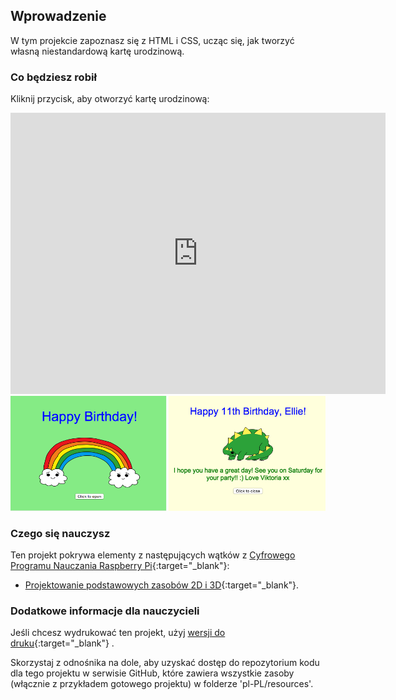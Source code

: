 ## Wprowadzenie

W tym projekcie zapoznasz się z HTML i CSS, ucząc się, jak tworzyć własną niestandardową kartę urodzinową.

### Co będziesz robił

Kliknij przycisk, aby otworzyć kartę urodzinową:

<div class="trinket">
  <iframe src="https://trinket.io/embed/html/e996dc0380?outputOnly=true&start=result" width="600" height="450" frameborder="0" marginwidth="0" marginheight="0" allowfullscreen>
  </iframe>
  <img src="images/birthday-final.png">
</div>

### Czego się nauczysz

Ten projekt pokrywa elementy z następujących wątków z [Cyfrowego Programu Nauczania Raspberry Pi](http://rpf.io/curriculum){:target="_blank"}:

+ [Projektowanie podstawowych zasobów 2D i 3D](https://www.raspberrypi.org/curriculum/design/creator){:target="_blank"}.

### Dodatkowe informacje dla nauczycieli

Jeśli chcesz wydrukować ten projekt, użyj [wersji do druku](https://projects.raspberrypi.org/en/projects/happy-birthday/print){:target="_blank"} .

Skorzystaj z odnośnika na dole, aby uzyskać dostęp do repozytorium kodu dla tego projektu w serwisie GitHub, które zawiera wszystkie zasoby (włącznie z przykładem gotowego projektu) w folderze 'pl-PL/resources'.